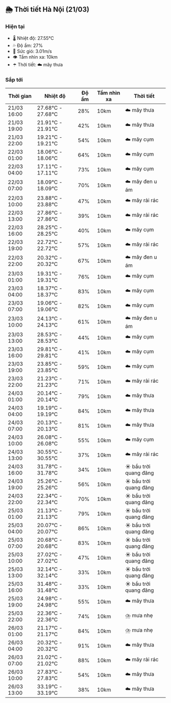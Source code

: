 ## 🌦️ Thời tiết Hà Nội (21/03)

### Hiện tại

- 🌡️ Nhiệt độ: 27.55℃
- 💦 Độ ẩm: 27%
- 💨 Sức gió: 3.01m/s
- 👁️ Tầm nhìn xa: 10km
- ☂️ Thời tiết: ☁️ mây thưa

### Sắp tới

| Thời gian | Nhiệt độ | Độ ẩm | Tầm nhìn xa | Thời tiết |
| --- | --- | --- | --- | --- |
| 21/03 16:00 | 27.68℃ - 27.68℃ | 28% | 10km | ☁️ mây thưa |
| 21/03 19:00 | 21.91℃ - 21.91℃ | 42% | 10km | ☁️ mây thưa |
| 21/03 22:00 | 19.21℃ - 19.21℃ | 54% | 10km | ☁️ mây cụm |
| 22/03 01:00 | 18.06℃ - 18.06℃ | 64% | 10km | ☁️ mây cụm |
| 22/03 04:00 | 17.11℃ - 17.11℃ | 73% | 10km | ☁️ mây cụm |
| 22/03 07:00 | 18.09℃ - 18.09℃ | 70% | 10km | ☁️ mây đen u ám |
| 22/03 10:00 | 23.88℃ - 23.88℃ | 47% | 10km | ☁️ mây rải rác |
| 22/03 13:00 | 27.86℃ - 27.86℃ | 39% | 10km | ☁️ mây rải rác |
| 22/03 16:00 | 28.25℃ - 28.25℃ | 40% | 10km | ☁️ mây cụm |
| 22/03 19:00 | 22.72℃ - 22.72℃ | 57% | 10km | ☁️ mây rải rác |
| 22/03 22:00 | 20.32℃ - 20.32℃ | 67% | 10km | ☁️ mây đen u ám |
| 23/03 01:00 | 19.31℃ - 19.31℃ | 76% | 10km | ☁️ mây cụm |
| 23/03 04:00 | 18.37℃ - 18.37℃ | 83% | 10km | ☁️ mây cụm |
| 23/03 07:00 | 19.06℃ - 19.06℃ | 82% | 10km | ☁️ mây cụm |
| 23/03 10:00 | 24.13℃ - 24.13℃ | 61% | 10km | ☁️ mây đen u ám |
| 23/03 13:00 | 28.53℃ - 28.53℃ | 44% | 10km | ☁️ mây cụm |
| 23/03 16:00 | 29.81℃ - 29.81℃ | 41% | 10km | ☁️ mây cụm |
| 23/03 19:00 | 23.85℃ - 23.85℃ | 59% | 10km | ☁️ mây cụm |
| 23/03 22:00 | 21.23℃ - 21.23℃ | 71% | 10km | ☁️ mây rải rác |
| 24/03 01:00 | 20.14℃ - 20.14℃ | 79% | 10km | ☁️ mây thưa |
| 24/03 04:00 | 19.19℃ - 19.19℃ | 84% | 10km | ☁️ mây thưa |
| 24/03 07:00 | 20.13℃ - 20.13℃ | 81% | 10km | ☁️ mây thưa |
| 24/03 10:00 | 26.08℃ - 26.08℃ | 55% | 10km | ☁️ mây cụm |
| 24/03 13:00 | 30.55℃ - 30.55℃ | 37% | 10km | ☁️ mây rải rác |
| 24/03 16:00 | 31.78℃ - 31.78℃ | 34% | 10km | ☀️ bầu trời quang đãng |
| 24/03 19:00 | 25.26℃ - 25.26℃ | 56% | 10km | ☀️ bầu trời quang đãng |
| 24/03 22:00 | 22.34℃ - 22.34℃ | 70% | 10km | ☀️ bầu trời quang đãng |
| 25/03 01:00 | 21.13℃ - 21.13℃ | 79% | 10km | ☀️ bầu trời quang đãng |
| 25/03 04:00 | 20.07℃ - 20.07℃ | 86% | 10km | ☀️ bầu trời quang đãng |
| 25/03 07:00 | 20.68℃ - 20.68℃ | 83% | 10km | ☀️ bầu trời quang đãng |
| 25/03 10:00 | 27.02℃ - 27.02℃ | 47% | 10km | ☀️ bầu trời quang đãng |
| 25/03 13:00 | 32.14℃ - 32.14℃ | 33% | 10km | ☀️ bầu trời quang đãng |
| 25/03 16:00 | 31.48℃ - 31.48℃ | 33% | 10km | ☀️ bầu trời quang đãng |
| 25/03 19:00 | 24.98℃ - 24.98℃ | 55% | 10km | ☁️ mây thưa |
| 25/03 22:00 | 22.36℃ - 22.36℃ | 74% | 10km | ⛈️ mưa nhẹ |
| 26/03 01:00 | 21.17℃ - 21.17℃ | 84% | 10km | ⛈️ mưa nhẹ |
| 26/03 04:00 | 20.32℃ - 20.32℃ | 91% | 10km | ☁️ mây thưa |
| 26/03 07:00 | 21.02℃ - 21.02℃ | 88% | 10km | ☁️ mây rải rác |
| 26/03 10:00 | 27.83℃ - 27.83℃ | 54% | 10km | ☁️ mây thưa |
| 26/03 13:00 | 33.19℃ - 33.19℃ | 38% | 10km | ☁️ mây thưa |
